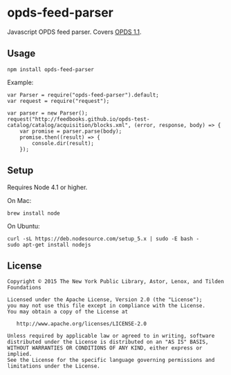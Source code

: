 # opds-feed-parser
Javascript OPDS feed parser. Covers [OPDS 1.1](http://opds-spec.org/specs/opds-catalog-1-1-20110627/).


## Usage
```
npm install opds-feed-parser
```

Example:
```
var Parser = require("opds-feed-parser").default;
var request = require("request");

var parser = new Parser();
request("http://feedbooks.github.io/opds-test-catalog/catalog/acquisition/blocks.xml", (error, response, body) => {
    var promise = parser.parse(body);
    promise.then((result) => {
        console.dir(result);
    });
```

## Setup
Requires Node 4.1 or higher.

On Mac:
```
brew install node
```

On Ubuntu:
```
curl -sL https://deb.nodesource.com/setup_5.x | sudo -E bash -
sudo apt-get install nodejs
```


## License

```
Copyright © 2015 The New York Public Library, Astor, Lenox, and Tilden Foundations

Licensed under the Apache License, Version 2.0 (the "License");
you may not use this file except in compliance with the License.
You may obtain a copy of the License at

   http://www.apache.org/licenses/LICENSE-2.0

Unless required by applicable law or agreed to in writing, software
distributed under the License is distributed on an "AS IS" BASIS,
WITHOUT WARRANTIES OR CONDITIONS OF ANY KIND, either express or implied.
See the License for the specific language governing permissions and
limitations under the License.
```

